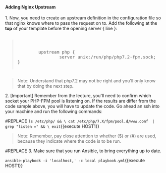 #### Adding Nginx Upstream

1\. Now, you need to create an upstream definition in the configuration file so that nginx knows where to pass the request on to. Add the following at the **top** of your template before the opening server { line }:

<pre class="file" data-filename="playbook.yml"><blockquote>

        upstream php {
                server unix:/run/php/php7.2-fpm.sock;
}

</blockquote></pre>

>Note: Understand that php7.2 may not be right and you'll only know that by doing the next step.

2\. [Important] Remember from the lecture, you'll need to confirm which socket your PHP-FPM pool is listening on. If the results are differ from the code sample above, you will have to update the code. Go ahead an ssh into your machine and run the following commands:

#REPLACE
`ls /etc/php/ && \
cat /etc/php/7.X/fpm/pool.d/www.conf  | grep "listen =" && \
exit`{{execute HOST1}}

>Note: Remember, pay close attention to whether ($) or (#) are used, because they indicate where the code is to be run.

#REPLACE
3\. Make sure that you run Ansible, to bring everything up to date.

`ansible-playbook -i 'localhost,' -c local playbook.yml`{{execute HOST1}}
